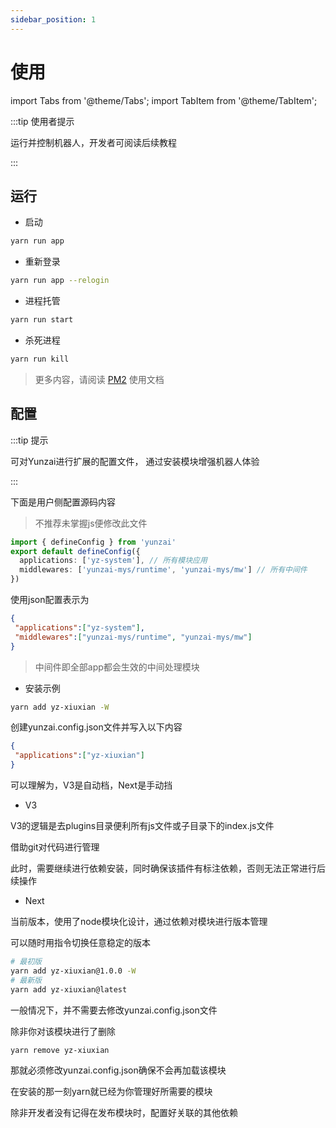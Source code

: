 ```yaml
---
sidebar_position: 1
---
```


# 使用

import Tabs from '@theme/Tabs';
import TabItem from '@theme/TabItem';

:::tip 使用者提示

运行并控制机器人，开发者可阅读后续教程

:::

## 运行

- 启动

```sh
yarn run app
```

- 重新登录

```sh
yarn run app --relogin
```

- 进程托管

```sh
yarn run start
```

- 杀死进程

```sh
yarn run kill
```

> 更多内容，请阅读 [PM2](https://pm2.keymetrics.io/) 使用文档

## 配置

:::tip 提示

可对Yunzai进行扩展的配置文件，
通过安装模块增强机器人体验

:::

下面是用户侧配置源码内容

> 不推荐未掌握js便修改此文件

```ts title="yunzai.config.js"
import { defineConfig } from 'yunzai'
export default defineConfig({
  applications: ['yz-system'], // 所有模块应用
  middlewares: ['yunzai-mys/runtime', 'yunzai-mys/mw'] // 所有中间件
})
```

使用json配置表示为

```json title="yunzai.config.json"
{
 "applications":["yz-system"],
 "middlewares":["yunzai-mys/runtime", "yunzai-mys/mw"]
}
```

> 中间件即全部app都会生效的中间处理模块

- 安装示例

```sh
yarn add yz-xiuxian -W
```

创建yunzai.config.json文件并写入以下内容

```json title="yunzai.config.json"
{
 "applications":["yz-xiuxian"]
}
```

可以理解为，V3是自动档，Next是手动挡

- V3

V3的逻辑是去plugins目录便利所有js文件或子目录下的index.js文件

借助git对代码进行管理

此时，需要继续进行依赖安装，同时确保该插件有标注依赖，否则无法正常进行后续操作

- Next

当前版本，使用了node模块化设计，通过依赖对模块进行版本管理

可以随时用指令切换任意稳定的版本

```sh
# 最初版
yarn add yz-xiuxian@1.0.0 -W
# 最新版
yarn add yz-xiuxian@latest
```

一般情况下，并不需要去修改yunzai.config.json文件

除非你对该模块进行了删除

```sh
yarn remove yz-xiuxian
```

那就必须修改yunzai.config.json确保不会再加载该模块

在安装的那一刻yarn就已经为你管理好所需要的模块

除非开发者没有记得在发布模块时，配置好关联的其他依赖
